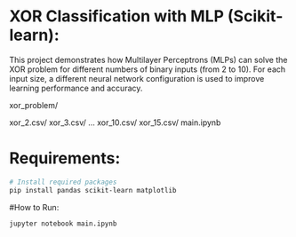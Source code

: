 # XOR Classification with MLP (Scikit-learn):

This project demonstrates how Multilayer Perceptrons (MLPs) can solve the XOR problem for different numbers of binary inputs (from 2 to 10). For each input size, a different neural network configuration is used to improve learning performance and accuracy.

xor_problem/


 xor_2.csv/
 xor_3.csv/
    ...
 xor_10.csv/
 xor_15.csv/
 main.ipynb 

# Requirements:
```bash
# Install required packages
pip install pandas scikit-learn matplotlib
```
#How to Run:
```bash
jupyter notebook main.ipynb

```






